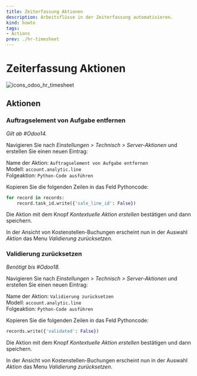 ```yaml
---
title: Zeiterfassung Aktionen
description: Arbeitsflüsse in der Zeiterfassung automatisieren.
kind: howto
tags:
- Actions
prev: ./hr-timesheet
---
```

# Zeiterfassung Aktionen
![icons_odoo_hr_timesheet](attachments/icons_odoo_hr_timesheet.png)

## Aktionen

### Auftragselement von Aufgabe entfernen

*Gilt ab #Odoo14.*

Navigieren Sie nach *Einstellungen > Technisch > Server-Aktionen* und erstellen Sie einen neuen Eintrag:

Name der Aktion: `Auftragselement von Aufgabe entfernen`\
Modell: `account.analytic.line`\
Folgeaktion: `Python-Code ausführen`

Kopieren Sie die folgenden Zeilen in das Feld Pythoncode:

```python
for record in records:
	record.task_id.write({'sale_line_id': False})
```

Die Aktion mit dem Knopf *Kontextuelle Aktion erstellen* bestätigen und dann speichern.

In der Ansicht von Kostenstellen-Buchungen erscheint nun in der Auswahl *Aktion* das Menu *Validierung zurücksetzen*.

### Validierung zurücksetzen

*Benötigt bis #Odoo18.*

Navigieren Sie nach *Einstellungen > Technisch > Server-Aktionen* und erstellen Sie einen neuen Eintrag:

Name der Aktion: `Validierung zurücksetzen`\
Modell: `account.analytic.line`\
Folgeaktion: `Python-Code ausführen`

Kopieren Sie die folgenden Zeilen in das Feld Pythoncode:

```python
records.write({'validated': False})
```

Die Aktion mit dem Knopf *Kontextuelle Aktion erstellen* bestätigen und dann speichern.

In der Ansicht von Kostenstellen-Buchungen erscheint nun in der Auswahl *Aktion* das Menu *Validierung zurücksetzen*.